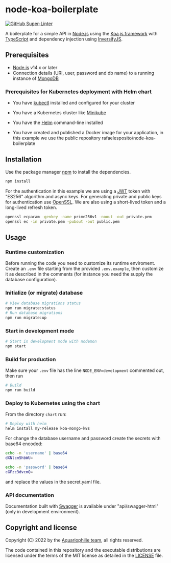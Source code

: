 # node-koa-boilerplate

[![GitHub Super-Linter](https://github.com/aquariophilie/node-koa-boilerplate/workflows/Lint%20Code%20Base/badge.svg)](https://github.com/marketplace/actions/super-linter)

A boilerplate for a simple API in [Node.js](https://nodejs.org/) using the [Koa.js framework](https://koajs.com/) with [TypeScript](https://www.typescriptlang.org/) and dependency injection using [InversifyJS](https://inversify.io/).

## Prerequisites

* [Node.js](https://nodejs.org/) v14.x or later
* Connection details (URI, user, password and db name) to a running instance of [MongoDB](https://www.mongodb.com/)

### Prerequisites for Kubernetes deployment with Helm chart

* You have [kubectl](https://kubernetes.io/docs/tasks/tools/) installed and configured for your cluster

* You have a Kubernetes cluster like [Minikube](https://kubernetes.io/docs/setup/minikube/)

* You have the [Helm](https://helm.sh/docs/intro/install/) command-line installed

* You have created and published a Docker image for your application, in this example we use the public repository rafaelesposito/node-koa-boilerplate

## Installation

Use the package manager [npm](https://www.npmjs.com/) to install the dependencies.

```bash
npm install
```

For the authentication in this example we are using a [JWT](https://jwt.io/) token with "ES256" algorithm and async keys.
For generating private and public keys for authentication use [OpenSSL](https://www.openssl.org/).
We are also using a short-lived token and a long-lived refresh token.

```bash
openssl ecparam -genkey -name prime256v1 -noout -out private.pem
openssl ec -in private.pem -pubout -out public.pem
```

## Usage

### Runtime customization

Before running the code you need to customize its runtime enviroment.
Create an `.env` file starting from the provided `.env.example`, then customize it as described in the comments
(for instance you need the supply the database configuration).

### Initialize (or migrate) database

```bash
# View database migrations status
npm run migrate:status
# Run database migrations
npm run migrate:up
```

### Start in development mode

```bash
# Start in development mode with nodemon
npm start
```

### Build for production

Make sure your `.env` file has the line `NODE_ENV=development` commented out, then run

```bash
# Build
npm run build
```

### Deploy to Kubernetes using the chart

From the directory `chart` run:

```sh
# Deploy with helm
helm install my-release koa-mongo-k8s
```

For change the database username and password create the secrets with base64 encoded:
```sh
echo -n 'username' | base64
dXNlcm5hbWU=

echo -n 'password' | base64
cGFzc3dvcmQ=
```
and replace the values ​​in the secret.yaml file.

### API documentation

Documentation built with [Swagger](https://swagger.io/) is available under "api/swagger-html" (only in development environment).

## Copyright and license

Copyright (C) 2022 by the [Aquariophilie team](https://github.com/aquariophilie), all rights reserved.

The code contained in this repository and the executable distributions are licensed under the terms of the MIT license as detailed in the [LICENSE](LICENSE) file.

<!-- EOF -->
